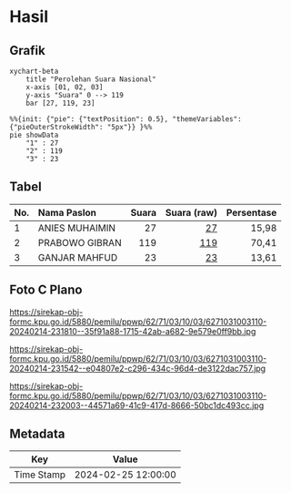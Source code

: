 # Hasil

## Grafik

```mermaid
xychart-beta
    title "Perolehan Suara Nasional"
    x-axis [01, 02, 03]
    y-axis "Suara" 0 --> 119
    bar [27, 119, 23]
```

```mermaid
%%{init: {"pie": {"textPosition": 0.5}, "themeVariables": {"pieOuterStrokeWidth": "5px"}} }%%
pie showData
    "1" : 27
    "2" : 119
    "3" : 23
```

## Tabel

| No. | Nama Paslon    | Suara | Suara (raw) | Persentase |
|:--- |:-------------- | -----:| -----------:| ----------:|
| 1   | ANIES MUHAIMIN | 27    | [27][p-1]   | 15,98      |
| 2   | PRABOWO GIBRAN | 119   | [119][p-2]  | 70,41      |
| 3   | GANJAR MAHFUD  | 23    | [23][p-3]   | 13,61      |


[p-1]: https://github.com/gigit-pemilu/pemilu-2024/blob/main/pilpres/hitung-suara/sub/62-kalimantan-tengah/sub/71-kota-palangkaraya/sub/03-jekan-raya/sub/1003-bukit-tunggal/sub/110-tps/sub/paslon-1.txt
[p-2]: https://github.com/gigit-pemilu/pemilu-2024/blob/main/pilpres/hitung-suara/sub/62-kalimantan-tengah/sub/71-kota-palangkaraya/sub/03-jekan-raya/sub/1003-bukit-tunggal/sub/110-tps/sub/paslon-2.txt
[p-3]: https://github.com/gigit-pemilu/pemilu-2024/blob/main/pilpres/hitung-suara/sub/62-kalimantan-tengah/sub/71-kota-palangkaraya/sub/03-jekan-raya/sub/1003-bukit-tunggal/sub/110-tps/sub/paslon-3.txt

## Foto C Plano

https://sirekap-obj-formc.kpu.go.id/5880/pemilu/ppwp/62/71/03/10/03/6271031003110-20240214-231810--35f91a88-1715-42ab-a682-9e579e0ff9bb.jpg

https://sirekap-obj-formc.kpu.go.id/5880/pemilu/ppwp/62/71/03/10/03/6271031003110-20240214-231542--e04807e2-c296-434c-96d4-de3122dac757.jpg

https://sirekap-obj-formc.kpu.go.id/5880/pemilu/ppwp/62/71/03/10/03/6271031003110-20240214-232003--44571a69-41c9-417d-8666-50bc1dc493cc.jpg


## Metadata

| Key        | Value               |
| ---------- | ------------------- |
| Time Stamp | 2024-02-25 12:00:00 |



